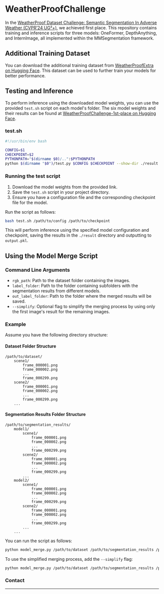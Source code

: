 

# WeatherProofChallenge

In the [WeatherProof Dataset Challenge: Semantic Segmentation In Adverse Weather (CVPR’24 UG²+)](http://cvpr2023.ug2challenge.org/index.html), we achieved first place. This repository contains training and inference scripts for three models: OneFormer, DepthAnything, and InternImage, all implemented within the MMSegmentation framework.

## Additional Training Dataset

You can download the additional training dataset from [WeatherProofExtra on Hugging Face](https://huggingface.co/datasets/WangFangjun/WeatherProofExtra). This dataset can be used to further train your models for better performance.

## Testing and Inference

To perform inference using the downloaded model weights, you can use the provided `test.sh` script on each model's folder. The six model weights and their results can be found at [WeatherProofChallenge-1st-place on Hugging Face](https://huggingface.co/WangFangjun/WeatherProofChallenge-1st-place).

### test.sh
```bash
#!/usr/bin/env bash

CONFIG=$1 
CHECKPOINT=$2 
PYTHONPATH="$(dirname $0)/..":$PYTHONPATH
python $(dirname "$0")/test.py $CONFIG $CHECKPOINT --show-dir ./result --out output.pkl
```

### Running the test script

1. Download the model weights from the provided link.
2. Save the `test.sh` script in your project directory.
3. Ensure you have a configuration file and the corresponding checkpoint file for the model.

Run the script as follows:
```bash
bash test.sh /path/to/config /path/to/checkpoint
```

This will perform inference using the specified model configuration and checkpoint, saving the results in the `./result` directory and outputting to `output.pkl`.

## Using the Model Merge Script

### Command Line Arguments

- `rgb_path`: Path to the dataset folder containing the images.
- `label_folder`: Path to the folder containing subfolders with the segmentation results from different models.
- `out_label_folder`: Path to the folder where the merged results will be saved.
- `--simplify`: Optional flag to simplify the merging process by using only the first image's result for the remaining images.

### Example

Assume you have the following directory structure:

#### Dataset Folder Structure
```
/path/to/dataset/
    scene1/
        frame_000001.png
        frame_000002.png
        ...
        frame_000299.png
    scene2/
        frame_000001.png
        frame_000002.png
        ...
        frame_000299.png
    ...
```

#### Segmentation Results Folder Structure
```
/path/to/segmentation_results/
    model1/
        scene1/
            frame_000001.png
            frame_000002.png
            ...
            frame_000299.png
        scene2/
            frame_000001.png
            frame_000002.png
            ...
            frame_000299.png
        ...
    model2/
        scene1/
            frame_000001.png
            frame_000002.png
            ...
            frame_000299.png
        scene2/
            frame_000001.png
            frame_000002.png
            ...
            frame_000299.png
        ...
    ...
```

You can run the script as follows:

```bash
python model_merge.py /path/to/dataset /path/to/segmentation_results /path/to/output_results
```

To use the simplified merging process, add the `--simplify` flag:

```bash
python model_merge.py /path/to/dataset /path/to/segmentation_results /path/to/output_results --simplify
```

### Contact

[//]: # (For any questions or issues, please contact [Your Name] at [Your Email].)

---
